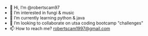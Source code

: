 - 👋 Hi, I’m @robertscam97
- 👀 I’m interested in fungi & music
- 🌱 I’m currently learning python & java
- 💞️ I’m looking to collaborate on utsa coding bootcamp "challenges"
- 📫 How to reach me? robertscam1997@gmail.com


<!---
robertscam97/robertscam97 is a ✨ special ✨ repository because its `README.md` (this file) appears on your GitHub profile.
You can click the Preview link to take a look at your changes.
--->
